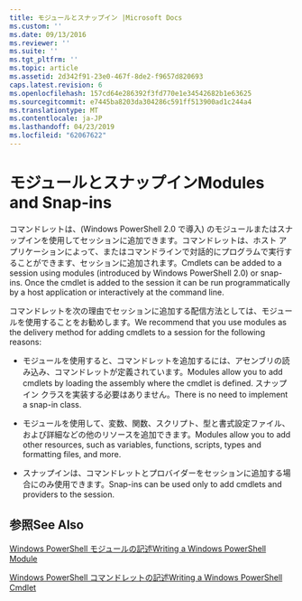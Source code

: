 ```yaml
---
title: モジュールとスナップイン |Microsoft Docs
ms.custom: ''
ms.date: 09/13/2016
ms.reviewer: ''
ms.suite: ''
ms.tgt_pltfrm: ''
ms.topic: article
ms.assetid: 2d342f91-23e0-467f-8de2-f9657d820693
caps.latest.revision: 6
ms.openlocfilehash: 157cd64e286392f3fd770e1e34542682b1e63625
ms.sourcegitcommit: e7445ba8203da304286c591ff513900ad1c244a4
ms.translationtype: MT
ms.contentlocale: ja-JP
ms.lasthandoff: 04/23/2019
ms.locfileid: "62067622"
---
```

# <a name="modules-and-snap-ins"></a><span data-ttu-id="3a557-102">モジュールとスナップイン</span><span class="sxs-lookup"><span data-stu-id="3a557-102">Modules and Snap-ins</span></span>

<span data-ttu-id="3a557-103">コマンドレットは、(Windows PowerShell 2.0 で導入) のモジュールまたはスナップインを使用してセッションに追加できます。コマンドレットは、ホスト アプリケーションによって、またはコマンドラインで対話的にプログラムで実行することができます、セッションに追加されます。</span><span class="sxs-lookup"><span data-stu-id="3a557-103">Cmdlets can be added to a session using modules (introduced by Windows PowerShell 2.0) or snap-ins. Once the cmdlet is added to the session it can be run programmatically by a host application or interactively at the command line.</span></span>

<span data-ttu-id="3a557-104">コマンドレットを次の理由でセッションに追加する配信方法としては、モジュールを使用することをお勧めします。</span><span class="sxs-lookup"><span data-stu-id="3a557-104">We recommend that you use modules as the delivery method for adding cmdlets to a session for the following reasons:</span></span>

- <span data-ttu-id="3a557-105">モジュールを使用すると、コマンドレットを追加するには、アセンブリの読み込み、コマンドレットが定義されています。</span><span class="sxs-lookup"><span data-stu-id="3a557-105">Modules allow you to add cmdlets by loading the assembly where the cmdlet is defined.</span></span> <span data-ttu-id="3a557-106">スナップイン クラスを実装する必要はありません。</span><span class="sxs-lookup"><span data-stu-id="3a557-106">There is no need to implement a snap-in class.</span></span>

- <span data-ttu-id="3a557-107">モジュールを使用して、変数、関数、スクリプト、型と書式設定ファイル、および詳細などの他のリソースを追加できます。</span><span class="sxs-lookup"><span data-stu-id="3a557-107">Modules allow you to add other resources, such as variables, functions, scripts, types and formatting files, and more.</span></span>

- <span data-ttu-id="3a557-108">スナップインは、コマンドレットとプロバイダーをセッションに追加する場合にのみ使用できます。</span><span class="sxs-lookup"><span data-stu-id="3a557-108">Snap-ins can be used only to add cmdlets and providers to the session.</span></span>

## <a name="see-also"></a><span data-ttu-id="3a557-109">参照</span><span class="sxs-lookup"><span data-stu-id="3a557-109">See Also</span></span>

[<span data-ttu-id="3a557-110">Windows PowerShell モジュールの記述</span><span class="sxs-lookup"><span data-stu-id="3a557-110">Writing a Windows PowerShell Module</span></span>](../module/writing-a-windows-powershell-module.md)

[<span data-ttu-id="3a557-111">Windows PowerShell コマンドレットの記述</span><span class="sxs-lookup"><span data-stu-id="3a557-111">Writing a Windows PowerShell Cmdlet</span></span>](./writing-a-windows-powershell-cmdlet.md)
